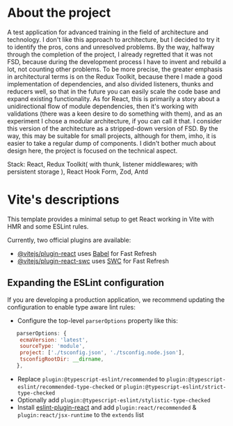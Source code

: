 # About the project

A test application for advanced training in the field of architecture and technology. I don't like this approach to architecture, but I decided to try it to identify the pros, cons and unresolved problems. By the way, halfway through the completion of the project, I already regretted that it was not FSD, because during the development process I have to invent and rebuild a lot, not counting other problems. To be more precise, the greater emphasis in architectural terms is on the Redux Toolkit, because there I made a good implementation of dependencies, and also divided listeners, thunks and reducers well, so that in the future you can easily scale the code base and expand existing functionality. As for React, this is primarily a story about a unidirectional flow of module dependencies, then it's working with validations (there was a keen desire to do something with them), and as an experiment I chose a modular architecture, if you can call it that. I consider this version of the architecture as a stripped-down version of FSD. By the way, this may be suitable for small projects, although for them, imho, it is easier to take a regular dump of components. I didn't bother much about design here, the project is focused on the technical aspect.

Stack: React, Redux Toolkit( with thunk, listener middlewares; with persistent storage ), React Hook Form, Zod, Antd

# Vite's descriptions

This template provides a minimal setup to get React working in Vite with HMR and some ESLint rules.

Currently, two official plugins are available:

- [@vitejs/plugin-react](https://github.com/vitejs/vite-plugin-react/blob/main/packages/plugin-react/README.md) uses [Babel](https://babeljs.io/) for Fast Refresh
- [@vitejs/plugin-react-swc](https://github.com/vitejs/vite-plugin-react-swc) uses [SWC](https://swc.rs/) for Fast Refresh

## Expanding the ESLint configuration

If you are developing a production application, we recommend updating the configuration to enable type aware lint rules:

- Configure the top-level `parserOptions` property like this:

```js
   parserOptions: {
    ecmaVersion: 'latest',
    sourceType: 'module',
    project: ['./tsconfig.json', './tsconfig.node.json'],
    tsconfigRootDir: __dirname,
   },
```

- Replace `plugin:@typescript-eslint/recommended` to `plugin:@typescript-eslint/recommended-type-checked` or `plugin:@typescript-eslint/strict-type-checked`
- Optionally add `plugin:@typescript-eslint/stylistic-type-checked`
- Install [eslint-plugin-react](https://github.com/jsx-eslint/eslint-plugin-react) and add `plugin:react/recommended` & `plugin:react/jsx-runtime` to the `extends` list
